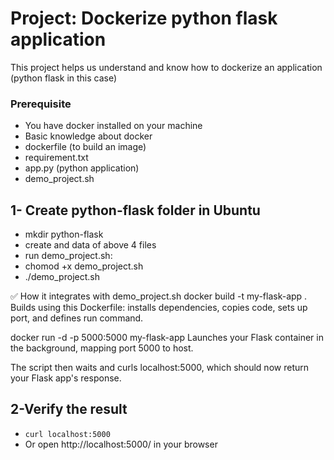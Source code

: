 # Project: Dockerize python flask application

This project helps us understand and know how to dockerize an application (python flask in this case)

### Prerequisite

- You have docker installed on your machine
- Basic knowledge about docker
- dockerfile (to build an image)
- requirement.txt
- app.py (python application)
- demo_project.sh

## 1- Create python-flask folder in Ubuntu
- mkdir python-flask
- create and data of above 4 files
- run demo_project.sh:
- chomod +x demo_project.sh
- ./demo_project.sh 

✅ How it integrates with demo_project.sh
docker build -t my-flask-app .
Builds using this Dockerfile: installs dependencies, copies code, sets up port, and defines run command.

docker run -d -p 5000:5000 my-flask-app
Launches your Flask container in the background, mapping port 5000 to host.

The script then waits and curls localhost:5000, which should now return your Flask app's response.



## 2-Verify the result

- `curl localhost:5000`
- Or open http://localhost:5000/ in your browser

